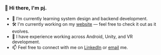 ### 👋 Hi there, I'm pj. 


<!--
**pj-99/pj-99** is a ✨ _special_ ✨ repository because its `README.md` (this file) appears on your GitHub profile.

Here are some ideas to get you started:

- 🔭 I’m currently working on ...
- 🌱 I’m currently learning ...
- 👯 I’m looking to collaborate on ...
- 🤔 I’m looking for help with ...
- 💬 Ask me about ...
- 📫 How to reach me: ...
- 😄 Pronouns: ...
- ⚡ Fun fact: ...
-->

- 🌱 I’m currently learning system design and backend development.
- 🛠️ I'm currently working on my [website](https://pjdev.me/) — feel free to check it out as it evolves.
- 👾 I have experience working across Android, Unity, and VR development.
- 📫 Feel free to connect with me on [LinkedIn](https://www.linkedin.com/in/pinchiehchen) or [email](mailto:pj99dev@gmail.com) me.

